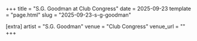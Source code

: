 +++
title = "S.G. Goodman at Club Congress"
date = 2025-09-23
template = "page.html"
slug = "2025-09-23-s-g-goodman"

[extra]
artist = "S.G. Goodman"
venue = "Club Congress"
venue_url = ""
+++

